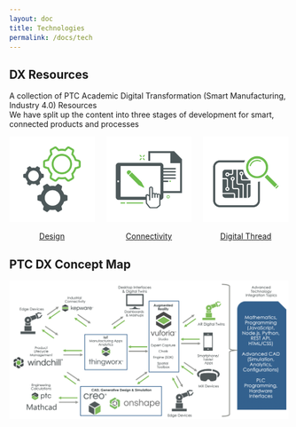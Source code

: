 ```yaml
---
layout: doc
title: Technologies
permalink: /docs/tech
---
```


<section class="section">
    <div class="container">
        <h1 class="title header-home">DX Resources</h1>
        <div class="h2">A collection of PTC Academic Digital Transformation (Smart Manufacturing, Industry 4.0) Resources
        </div>
    </div>
</section>
<section class="section">
    <div class="container">
        <div class="subtitle">We have split up the content into three stages of development for smart, connected products and processes
        </div>
    </div>
    <div class="container">
        <div class="columns is-vcentered is-centered is-multiline ">
            <div class="column is-one-third is-vcentered is-centered">
                <a href="/docs/tech/design"><p>
                <img src="/docs/tech/designIcon.png" alt=""/></p>
                <div class="subtitle" align="center">Design</div>
                </a>
            </div>
            <div class="column is-one-third">
                <a href="/docs/tech/twin"><p><img src="/docs/tech/twinIcon2.png" alt=""/></p>
                <div class="subtitle" align="center">Connectivity</div>
                </a>
            </div>
            <div class="column is-one-third">
                <a href="/docs/tech/thread">
                <p><img src="/docs/tech/threadIcon.png" alt=""/></p>
                <div class="subtitle" align="center">Digital Thread</div>
                </a>
            </div>
        </div>
    </div>
</section>

## PTC DX Concept Map
![PTC Academic Digital Transformation (Smart Manufacturing, Industry 4.0) Products Map](resources/AP-overview.png)
